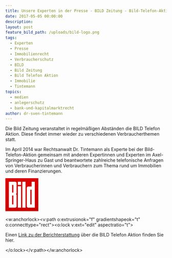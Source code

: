 ```yaml
---
title: Unsere Experten in der Presse - BILD Zeitung - Bild-Telefon-Aktion Immobilien
date: 2017-05-05 00:00:00
description:
layout: post
feature_bild_path: /uploads/bild-logo.png
tags:
  - Experten
  - Presse
  - Immobilienrecht
  - Verbraucherschutz
  - BILD
  - Bild Zeitung
  - Bild Telefon Aktion
  - Immobilie
  - Tintemann
topics:
  - medien
  - anlegerschutz
  - bank-und-kapitalmarktrecht
author: dr-sven-tintemann
---
```



Die Bild Zeitung veranstaltet in regelm&auml;&szlig;igen Abst&auml;nden die BILD Telefon Aktion. Diese findet immer wieder zu verschiedenen Verbraucherthemen statt.

Im April 2014 war Rechtsanwalt Dr. Tintemann als Experte bei der Bild-Telefon-Aktion gemeinsam mit anderen Expertinnen und Experten im Axel-Springer-Haus zu Gast und beantwortete zahlreiche telefonische Anfragen von Verbraucherinnen und Verbrauchern zum Thema rund um Immobilien und deren Finanzierungen.

[![BILD Logo - Fremde Marke](/uploads/versions/bild-logo---x----103-103x---.png)](http://www.bild.de/ratgeber/recht/immobilien/immobilien-experte-fragen-antworten-35433124.bild.html) <!--[if mso & !supportInlineShapes & supportFields]><span style='mso-element:
field-begin;mso-field-lock:yes'></span><span style='mso-spacerun:yes'> </span>SHAPE
<span style='mso-spacerun:yes'> </span>\* MERGEFORMAT <span style='mso-element:
field-separator'></span><![endif]--><!--[if mso & !supportInlineShapes & supportFields]><v:shape
 id="_x0000_i1025" type="#_x0000_t75" style='width:24pt;height:24pt'>
 <v:imagedata croptop="-65520f" cropbottom="65520f"/>
</v:shape><span style='mso-element:field-end'></span><![endif]-->

<w:anchorlock><v:path o:extrusionok="f" gradientshapeok="t" o:connecttype="rect"><o:lock v:ext="edit" aspectratio="t"><p>Einen <a href="http://www.bild.de/ratgeber/recht/immobilien/immobilien-experte-fragen-antworten-35433124.bild.html">Link zu der Berichterstattung</a> &uuml;ber die BILD Telefon Aktion finden Sie hier.</p> </o:lock></v:path></w:anchorlock>